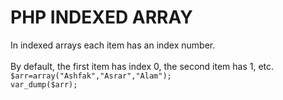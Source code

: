 <h1>PHP INDEXED ARRAY</h1>
In indexed arrays each item has an index number.<br><br>
By default, the first item has index 0, the second item has 1, etc.<br>
<code>$arr=array("Ashfak","Asrar","Alam");</code><br>
<code>var_dump($arr);</code>
